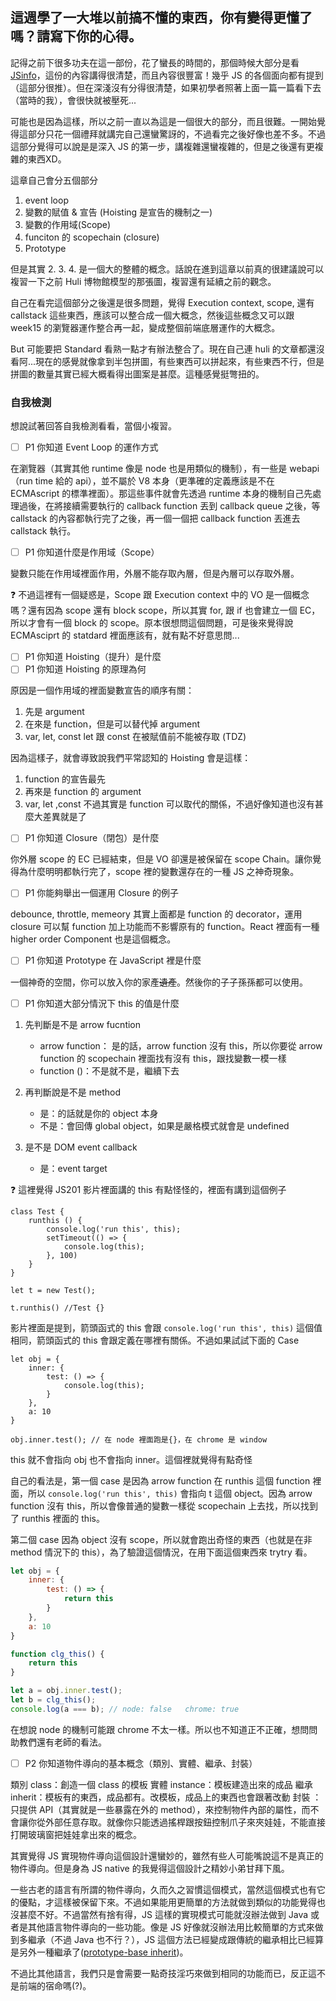 ## 這週學了一大堆以前搞不懂的東西，你有變得更懂了嗎？請寫下你的心得。

記得之前下很多功夫在這一部份，花了蠻長的時間的，那個時候大部分是看 [JSinfo](https://javascript.info/)，這份的內容講得很清楚，而且內容很豐富！幾乎 JS 的各個面向都有提到（這部分很推）。但在深淺沒有分得很清楚，如果初學者照著上面一篇一篇看下去（當時的我），會很快就被壓死...

可能也是因為這樣，所以之前一直以為這是一個很大的部分，而且很難。一開始覺得這部分只花一個禮拜就講完自己還蠻驚訝的，不過看完之後好像也差不多。不過這部分覺得可以說是是深入 JS 的第一步，講複雜還蠻複雜的，但是之後還有更複雜的東西XD。

這章自己會分五個部分

1. event loop
1. 變數的賦值 & 宣告 (Hoisting 是宣告的機制之一)
1. 變數的作用域(Scope) 
1. funciton 的 scopechain (closure)
1. Prototype

但是其實 2. 3. 4. 是一個大的整體的概念。話說在進到這章以前真的很建議說可以複習一下之前 Huli 博物館模型的那張圖，複習還有延續之前的觀念。

自己在看完這個部分之後還是很多問題，覺得 Execution context,  scope, 還有 callstack 這些東西，應該可以整合成一個大概念，然後這些概念又可以跟 week15 的瀏覽器運作整合再一起，變成整個前端底層運作的大概念。

But 可能要把 Standard 看熟一點才有辦法整合了。現在自己連 huli 的文章都還沒看阿...現在的感覺就像拿到半包拼圖，有些東西可以拼起來，有些東西不行，但是拼圖的數量其實已經大概看得出圖案是甚麼。這種感覺挺彆扭的。

### 自我檢測
想說試著回答自我檢測看看，當個小複習。

- [ ] P1 你知道 Event Loop 的運作方式

在瀏覽器（其實其他 runtime 像是 node 也是用類似的機制），有一些是 webapi（run time 給的 api），並不屬於 V8 本身（更準確的定義應該是不在 ECMAscript 的標準裡面）。那這些事件就會先透過 runtime 本身的機制自己先處理過後，在將接續需要執行的 callback function 丟到 callback queue 之後，等 callstack 的內容都執行完了之後，再一個一個把 callback function 丟進去 callstack 執行。



- [ ] P1 你知道什麼是作用域（Scope）

變數只能在作用域裡面作用，外層不能存取內層，但是內層可以存取外層。

❓ 不過這裡有一個疑惑是，Scope 跟 Execution context 中的 VO 是一個概念嗎？還有因為 scope 還有 block scope，所以其實 for, 跟 if 也會建立一個 EC，所以才會有一個 block 的 scope。原本很想問這個問題，可是後來覺得說 ECMAsciprt 的 statdard 裡面應該有，就有點不好意思問...

- [ ] P1 你知道 Hoisting（提升）是什麼
- [ ] P1 你知道 Hoisting 的原理為何

原因是一個作用域的裡面變數宣告的順序有關：
1. 先是 argument
2. 在來是 function，但是可以替代掉 argument
3. var, let, const
let 跟 const 在被賦值前不能被存取 (TDZ)

因為這樣子，就會導致說我們平常認知的 Hoisting 會是這樣：
1.  function 的宣告最先
2. 再來是 function 的 argument
3. var, let ,const
不過其實是 function 可以取代的關係，不過好像知道也沒有甚麼大差異就是了

- [ ] P1 你知道 Closure（閉包）是什麼

你外層 scope 的 EC 已經結束，但是 VO 卻還是被保留在 scope Chain。讓你覺得為什麼明明都執行完了，scope 裡的變數還存在的一種 JS 之神奇現象。

- [ ] P1 你能夠舉出一個運用 Closure 的例子

debounce, throttle, memeory
其實上面都是 function 的 decorator，運用 closure 可以幫 function 加上功能而不影響原有的 function。React 裡面有一種 higher order Component 也是這個概念。

- [ ] P1 你知道 Prototype 在 JavaScript 裡是什麼

一個神奇的空間，你可以放入你的家產~~遺產~~。然後你的子子孫孫都可以使用。

- [ ] P1 你知道大部分情況下 this 的值是什麼

1. 先判斷是不是 arrow fucntion
    - arrow function：
    是的話，arrow function 沒有 this，所以你要從 arrow function 的 scopechain 裡面找有沒有 this，跟找變數一模一樣
    - function ()：不是就不是，繼續下去

2. 再判斷說是不是 method
    - 是：的話就是你的 object 本身
    - 不是：會回傳 global object，如果是嚴格模式就會是 undefined
3. 是不是 DOM event callback 
    - 是：event target

❓ 這裡覺得 JS201 影片裡面講的 this 有點怪怪的，裡面有講到這個例子
```
class Test {
    runthis () {
        console.log('run this', this);
        setTimeout(() => {
            console.log(this);
        }, 100)
    }
}

let t = new Test();

t.runthis() //Test {}
```

影片裡面是提到，箭頭函式的 this 會跟 `console.log('run this', this)` 這個值相同，箭頭函式的 this 會跟定義在哪裡有關係。不過如果試試下面的 Case

```
let obj = {
    inner: {
        test: () => {
            console.log(this);
        }
    },
    a: 10
}

obj.inner.test(); // 在 node 裡面跑是{}，在 chrome 是 window
```
this 就不會指向 obj 也不會指向 inner。這個裡就覺得有點奇怪

自己的看法是，第一個 case 是因為 arrow function 在 runthis 這個 function 裡面，所以 `console.log('run this', this)` 會指向 t 這個 object。因為 arrow function 沒有 this，所以會像普通的變數一樣從 scopechain 上去找，所以找到了 runthis 裡面的 this。

第二個 case 因為 object 沒有 scope，所以就會跑出奇怪的東西（也就是在非 method 情況下的 this），為了驗證這個情況，在用下面這個東西來 trytry 看。

```js
let obj = {
    inner: {
        test: () => {
            return this
        }
    },
    a: 10
}

function clg_this() {
    return this
} 

let a = obj.inner.test();
let b = clg_this();
console.log(a === b); // node: false   chrome: true
```

在想說 node 的機制可能跟 chrome 不太一樣。所以也不知道正不正確，想問問助教們還有老師的看法。


- [ ] P2 你知道物件導向的基本概念（類別、實體、繼承、封裝）

類別 class：創造一個 class 的模板
實體 instance：模板建造出來的成品
繼承 inherit：模板有的東西，成品都有。改模板，成品上的東西也會跟著改動
封裝 ：只提供 API（其實就是一些暴露在外的 method），來控制物件內部的屬性，而不會讓你從外部任意存取。就像你只能透過搖桿跟按鈕控制爪子來夾娃娃，不能直接打開玻璃窗把娃娃拿出來的概念。

其實覺得 JS 實現物件導向這個設計還蠻妙的，雖然有些人可能嘴說這不是真正的物件導向。但是身為 JS native 的我覺得這個設計之精妙小弟甘拜下風。

一些古老的語言有所謂的物件導向，久而久之習慣這個模式，當然這個模式也有它的優點，才這樣被保留下來。不過如果能用更簡單的方法就做到類似的功能覺得也沒甚麼不好。不過當然有捨有得，JS 這樣的實現模式可能就沒辦法做到 Java 或者是其他語言物件導向的一些功能。像是 JS 好像就沒辦法用比較簡單的方式來做到多繼承（不過 Java 也不行？），JS 這個方法已經變成跟傳統的繼承相比已經算是另外一種繼承了([prototype-base inherit](https://zh.wikipedia.org/wiki/%E5%8E%9F%E5%9E%8B%E7%A8%8B%E5%BC%8F%E8%A8%AD%E8%A8%88))。

不過比其他語言，我們只是會需要一點奇技淫巧來做到相同的功能而已，反正這不是前端的宿命嗎(?)。


